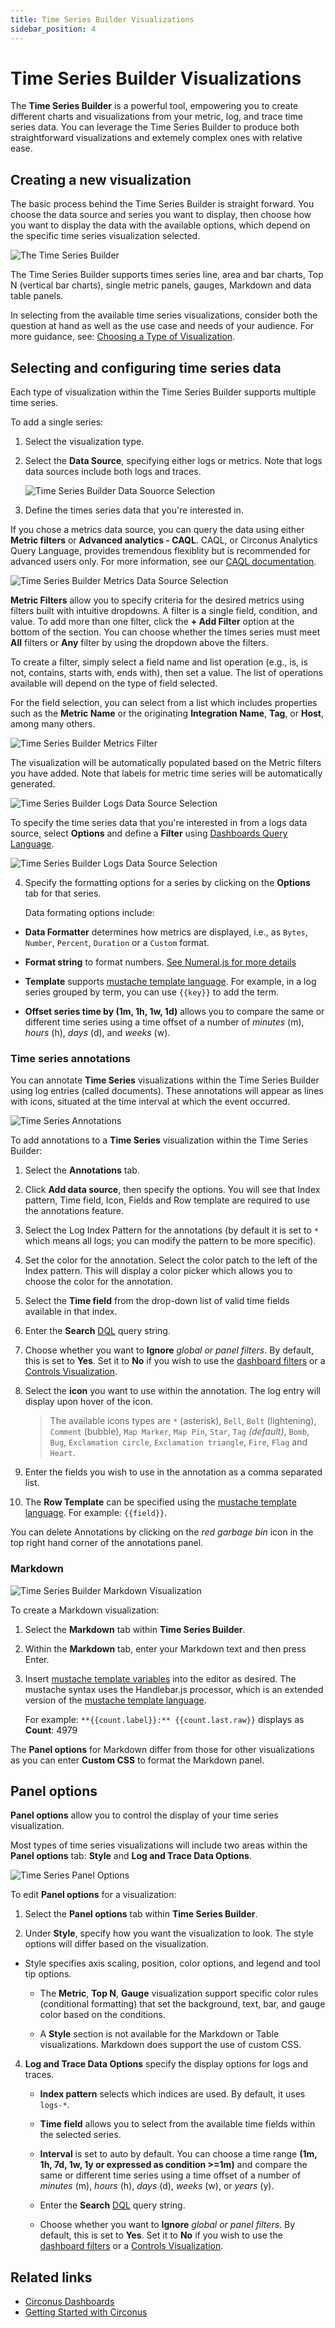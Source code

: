 ```yaml
---
title: Time Series Builder Visualizations
sidebar_position: 4
---
```


# Time Series Builder Visualizations

The **Time Series Builder** is a powerful tool, empowering you to create different charts and visualizations from your metric, log, and trace time series data. You can leverage the Time Series Builder to produce both straightforward visualizations and extemely complex ones with relative ease.

## Creating a new visualization

The basic process behind the Time Series Builder is straight forward. You choose the data source and series you want to display, then choose how you want to display the data with the available options, which depend on the specific time series visualization selected.

![The Time Series Builder](../img/visualizations-time_series_builder.png)

The Time Series Builder supports times series line, area and bar charts, Top N (vertical bar charts), single metric panels, gauges, Markdown and data table panels.

In selecting from the available time series visualizations, consider both the question at hand as well as the use case and needs of your audience. For more guidance, see: [Choosing a Type of Visualization](/circonus3/visualizations/introduction/#choosing-a-type-of-visualization).

## Selecting and configuring time series data

Each type of visualization within the Time Series Builder supports multiple time series.

To add a single series:

1. Select the visualization type.

2. Select the **Data Source**, specifying either logs or metrics. Note that logs data sources include both logs and traces.

   ![Time Series Builder Data Souorce Selection](../img/visualizations-time_series_builder_data_source.png)

3. Define the times series data that you're interested in.

If you chose a metrics data source, you can query the data using either **Metric filters** or **Advanced analytics - CAQL**. CAQL, or Circonus Analytics Query Language, provides tremendous flexiblity but is recommended for advanced users only. For more information, see our [CAQL documentation](/caql/).

![Time Series Builder Metrics Data Source Selection](../img/visualizations-time_series_builder_data_source_metrics.png)

**Metric Filters** allow you to specify criteria for the desired metrics using filters built with intuitive dropdowns. A filter is a single field, condition, and value. To add more than one filter, click the **+ Add Filter** option at the bottom of the section. You can choose whether the times series must meet **All** filters or **Any** filter by using the dropdown above the filters.

To create a filter, simply select a field name and list operation (e.g., is, is not, contains, starts with, ends with), then set a value. The list of operations available will depend on the type of field selected.

For the field selection, you can select from a list which includes properties such as the **Metric Name** or the originating **Integration Name**, **Tag**, or **Host**, among many others.

![Time Series Builder Metrics Filter](../img/visualizations-time_series_builder_data_source_metrics_filter.png)

The visualization will be automatically populated based on the Metric filters you have added. Note that labels for metric time series will be automatically generated.

![Time Series Builder Logs Data Source Selection](../img/visualizations-time_series_builder_data_logs.png)

To specify the time series data that you're interested in from a logs data source, select **Options** and define a **Filter** using [Dashboards Query Language](/circonus3/additional-resources/query-languages/dql/).

![Time Series Builder Logs Data Source Selection](../img/visualizations-time_series_builder_data_source_logs_data_options.png)

4. Specify the formatting options for a series by clicking on the **Options** tab for that series.

   Data formating options include:

- **Data Formatter** determines how metrics are displayed, i.e., as `Bytes`, `Number`, `Percent`, `Duration` or a `Custom` format.

- **Format string** to format numbers. [See Numeral.js for more details](http://numeraljs.com/#format)

- **Template** supports [mustache template language](http://mustache.github.io/mustache.5.html). For example, in a log series grouped by term, you can use `{{key}}` to add the term.

- **Offset series time by (1m, 1h, 1w, 1d)** allows you to compare the same or different time series using a time offset of a number of _minutes_ (m), _hours_ (h), _days_ (d), and _weeks_ (w).

### Time series annotations

You can annotate **Time Series** visualizations within the Time Series Builder using log entries (called documents). These annotations will appear as lines with icons, situated at the time interval at which the event occurred.

![Time Series Annotations](../img/visualizations-time_series_builder_annotations.png)

To add annotations to a **Time Series** visualization within the Time Series Builder:

1. Select the **Annotations** tab.

2. Click **Add data source**, then specify the options. You will see that Index pattern, Time field, Icon, Fields and Row template are required to use the annotations feature.

3. Select the Log Index Pattern for the annotations (by default it is set to `*` which means all logs; you can modify the pattern to be more specific).

4. Set the color for the annotation. Select the color patch to the left of the Index pattern. This will display a color picker which allows you to choose the color for the annotation.

5. Select the **Time field** from the drop-down list of valid time fields available in that index.

6. Enter the **Search** [DQL](/circonus3/additional-resources/query-languages/dql/) query string.

7. Choose whether you want to **Ignore** _global or panel filters_. By default, this is set to **Yes**. Set it to **No** if you wish to use the [dashboard filters](/circonus3/dashboards/introduction/#data-filters) or a [Controls Visualization](/circonus3/visualizations/introduction/#controls-visualizations).

8. Select the **icon** you want to use within the annotation. The log entry will display upon hover of the icon.

   > The available icons types are `*` (asterisk), `Bell`, `Bolt` (lightening), `Comment` (bubble), `Map Marker`, `Map Pin`, `Star`, `Tag` _(default)_, `Bomb`, `Bug`, `Exclamation circle`, `Exclamation triangle`, `Fire`, `Flag` and `Heart`.

9. Enter the fields you wish to use in the annotation as a comma separated list.

10. The **Row Template** can be specified using the [mustache template language](http://mustache.github.io/mustache.5.html). For example: `{{field}}`.

You can delete Annotations by clicking on the _red garbage bin_ icon in the top right hand corner of the annotations panel.

### Markdown

![Time Series Builder Markdown Visualization](../img/visualizations-time_series_builder_markdown.png)

To create a Markdown visualization:

1. Select the **Markdown** tab within **Time Series Builder**.

2. Within the **Markdown** tab, enter your Markdown text and then press Enter.

3. Insert [mustache template variables](<(http://mustache.github.io/mustache.5.html)>) into the editor as desired. The mustache syntax uses the Handlebar.js processor, which is an extended version of the [mustache template language](http://mustache.github.io/mustache.5.html).

   For example: `**{{count.label}}:** {{count.last.raw}}` displays as **Count**: 4979

The **Panel options** for Markdown differ from those for other visualizations as you can enter **Custom CSS** to format the Markdown panel.

## Panel options

**Panel options** allow you to control the display of your time series visualization.

Most types of time series visualizations will include two areas within the **Panel options** tab: **Style** and **Log and Trace Data Options**.

![Time Series Panel Options](../img/visualizations-time_series_builder_panel_options.png)

To edit **Panel options** for a visualization:

1. Select the **Panel options** tab within **Time Series Builder**.

2. Under **Style**, specify how you want the visualization to look. The style options will differ based on the visualization.

- Style specifies axis scaling, position, color options, and legend and tool tip options.

  - The **Metric**, **Top N**, **Gauge** visualization support specific color rules (conditional formatting) that set the background, text, bar, and gauge color based on the conditions.

  - A **Style** section is not available for the Markdown or Table visualizations. Markdown does support the use of custom CSS.

4. **Log and Trace Data Options** specify the display options for logs and traces.

   - **Index pattern** selects which indices are used. By default, it uses `logs-*`.

   - **Time field** allows you to select from the available time fields within the selected series.

   - **Interval** is set to auto by default. You can choose a time range **(1m, 1h, 7d, 1w, 1y or expressed as condition >=1m)** and compare the same or different time series using a time offset of a number of _minutes_ (m), _hours_ (h), _days_ (d), _weeks_ (w), or _years_ (y).

   - Enter the **Search** [DQL](/circonus3/additional-resources/query-languages/dql/) query string.

   - Choose whether you want to **Ignore** _global or panel filters_. By default, this is set to **Yes**. Set it to **No** if you wish to use the [dashboard filters](/circonus3/dashboards/introduction/#data-filters) or a [Controls Visualization](/circonus3/visualizations/introduction/#controls-visualizations).

## Related links

- [Circonus Dashboards](/circonus3/dashboards/introduction/)
- [Getting Started with Circonus](/circonus3/getting-started/)
